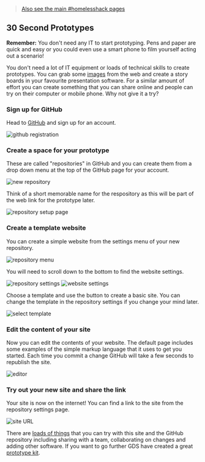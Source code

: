 > [Also see the main #homelesshack pages](https://homelesshack.github.io)

## 30 Second Prototypes

**Remember:** You don't need any IT to start prototyping. Pens and paper are quick and easy or you could even use a smart phone to film yourself acting out a scenario!

You don't need a lot of IT equipment or loads of technical skills to create prototypes. You can grab some [images](https://www.google.co.uk/search?q=smartphone+vector+free+download&tbm=isch) from the web and create a story boards in your favourite presentation software. For a similar amount of effort you can create something that you can share online and people can try on their computer or mobile phone. Why not give it a try?

### Sign up for GitHub

Head to [GitHub](https://github.com) and sign up for an account.

![github registration](Slide1.png)

### Create a space for your prototype

These are called "repositories" in GitHub and you can create them from a drop down menu at the top of the GitHub page for your account.

![new repository](Slide2.png)

Think of a short memorable name for the respository as this will be part of the web link for the prototype later.

![repository setup page](Slide3.png)

### Create a template website

You can create a simple website from the settings menu of your new repository.

![repository menu](Slide4.png)

You will need to scroll down to the bottom to find the website settings.

![repository settings](Slide5.png)
![website settings](Slide6.png)

Choose a template and use the button to create a basic site. You can change the template in the repository settings if you change your mind later.

![select template](Slide7.png)

### Edit the content of your site
Now you can edit the contents of your website. The default page includes some examples of the simple markup language that it uses to get you started. Each time you commit a change GitHub will take a few seconds to republish the site.

![editor](Slide8.png)

### Try out your new site and share the link
Your site is now on the internet! You can find a link to the site from the repository settings page.

![site URL](Slide9.png)

There are [loads of things](https://pages.github.com/) that you can try with this site and the GitHub repository including sharing with a team, collaborating on changes and adding other software. If you want to go further GDS have created a great [prototype kit](https://govuk-prototype-kit.herokuapp.com/docs/install/introduction).
